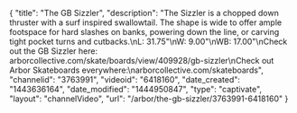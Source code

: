 {
    "title": "The GB Sizzler",
    "description": "The Sizzler is a chopped down thruster with a surf inspired swallowtail. The shape is wide to offer ample footspace for hard slashes on banks, powering down the line, or carving tight pocket turns and cutbacks.\nL: 31.75\"\nW: 9.00\"\nWB: 17.00\"\nCheck out the GB Sizzler here: arborcollective.com\/skate\/boards\/view\/409928\/gb-sizzler\nCheck out Arbor Skateboards everywhere:\narborcollective.com\/skateboards",
    "channelid": "3763991",
    "videoid": "6418160",
    "date_created": "1443636164",
    "date_modified": "1444950847",
    "type": "captivate",
    "layout": "channelVideo",
    "url": "\/arbor\/the-gb-sizzler\/3763991-6418160"
}